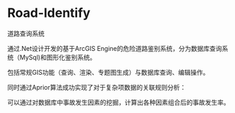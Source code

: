 # Road-Identify
道路查询系统 
<p>
	通过.Net设计开发的基于ArcGIS Engine的危险道路鉴别系统，分为数据库查询系统（MySql)和图形化鉴别系统。
</p>
<p>
	包括常规GIS功能（查询、渲染、专题图生成）与数据库查询、编辑操作。
</p>
<p>
	同时通过Aprior算法成功实现了对于复杂项数据的关联规则分析：
</p>
<p>
	可以通过对数据库中事故发生因素的挖掘，计算出各种因素组合后的事故发生率。
</p>
